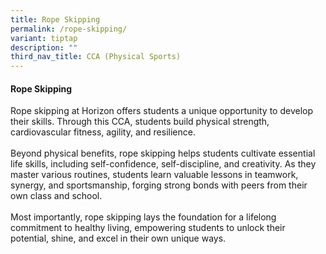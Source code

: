 ```yaml
---
title: Rope Skipping
permalink: /rope-skipping/
variant: tiptap
description: ""
third_nav_title: CCA (Physical Sports)
---
```

<h4>Rope Skipping</h4>
<p>Rope skipping at Horizon offers students a unique opportunity to develop
their skills. Through this CCA, students build physical strength, cardiovascular
fitness, agility, and resilience.
<br>
<br>Beyond physical benefits, rope skipping helps students cultivate essential
life skills, including self-confidence, self-discipline, and creativity.
As they master various routines, students learn valuable lessons in teamwork,
synergy, and sportsmanship, forging strong bonds with peers from their
own class and school.
<br>
<br>Most importantly, rope skipping lays the foundation for a lifelong commitment
to healthy living, empowering students to unlock their potential, shine,
and excel in their own unique ways.</p>
<p></p>